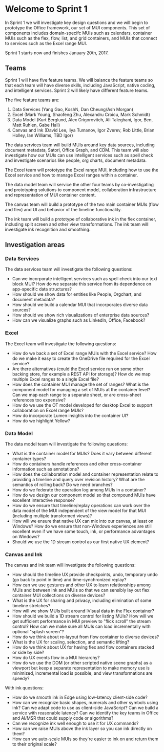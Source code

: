 # Welcome to Sprint 1 

In Sprint 1 we will investigate key design questions and we will begin to prototype the Office framework,
our set of MUI components.  This set of components includes domain-specifc MUIs such as calendars, 
container MUIs such as the flex, flow, list, and grid containers, and MUIs that connect to services such as
the Excel range MUI.

Sprint 1 starts now and finishes January 20th, 2017.  

## Teams

Sprint 1 will have five feature teams.  We will balance the feature teams so 
that each team will have diverse skills, including JavaScript, native coding,
and intelligent services.  Sprint 2 will likely have different feature teams.

The five feature teams are:

1. Data Services (Yang Gao, KoshN, Dan Cheung/Ash Morgan)
2. Excel (Mark Young, Shaofeng Zhu, Alexandru Croicu, Mark Schmidt)
3. Data Model (Kurt Berglund, Alex Grigorovitch, Ali Taleghani, Igor, Ben, Matt Ruhlen, Gabe Hall)
4. Canvas and Ink (David Lee, Ilya Tumanov, Igor Zverev, Rob Little, Brian Holley, Ian Williams, TBD Igor)

The data services team will build MUIs around key data sources, including
document metadata, Satori, Office Graph, and CDM.  This team will also investigate how our MUIs can
use intelligent services such as spell check and investigate scenarios like people, org charts, 
document metadata.

The Excel team will prototype the Excel range MUI, including how to use the Excel service and how
to manage Excel ranges within a container.  

The data model team will service the other four teams by co-investigating and
prototyping solutions to component model, collaboration infrastructure and representation of
MUI container content.

The canvas team will build a prototype of the two main container MUIs (flow and flex) and UI and 
behavior of the timeline functionality.

The ink team will build a prototype of collaborative ink in the flex container, including split
screen and other view transformations. The ink team will investigate ink recognition and smoothing.

## Investigation areas

### Data Services
The data services team will investigate the following questions:

* Can we incorporate intelligent services such as spell check into our text block
MUI?  How do we separate this service from its dependence on app-specific
data structures?
* How should we show data for entities like People, Orgchart, and document metadata?
* How should we build a calendar MUI that incorporates diverse data sources?
* How should we show rich visualizations of enterprise data sources?
* How can we visualize graphs such as LinkedIn, Office, Facebook?

### Excel
The Excel team will investigate the following questions: 

* How do we back a set of Excel range MUIs with the Excel service? How do we make it easy to 
create the OneDrive file required for the Excel service?  
* Are there alternatives (could the Excel service run on some other backing store, for example a REST API for storage)?  How do we map 
multiple Excel ranges to a single Excel file?  
* How does the container MUI manage the set of ranges? 
What is the component model for managing a set of MUIs at the container level?  Can we map each range to
a separate sheet, or are cross-sheet references too expensive?
* How do we use the OT model developed for desktop Excel to support collaboration on Excel range MUIs?
* How do incorporate Lumen insights into the container UI?
* How do we highlight Yellow?

### Data Model
The data model team will investigate the following questions:

* What is the container model for MUIs?  Does it vary between different container types? 
* How do containers handle references and other cross-container information such as annotations?
* How does the collaboration model and container representation relate to providing a timeline and
query over revision history?  What are the semantics of rolling back? Do we need branches?
* How do we federate the operation log among MUIs in a container?
* How do we design our component model so that compound MUIs have excellent interactive response?
* How do we ensure that timeline/replay operations can work over the data model of the MUI independent
of the view model for that MUI (including multiple transformed views)?
* How will we ensure that native UX can mix into our canvas, at least on Windows?  How do we ensure that
non-Windows experiences are still excellent even if we have some touch, ink, or performance 
advantages on Windows?
* Should we use the 1D stream control as our first native UX element?

### Canvas and Ink
The canvas and ink team will investigate the following questions:

* How should the timeline UX provide checkpoints, undo, temporary undo (go back to point in time)
and time-synchronized replay?
* How can we use gestures and other UX to learn relationships among MUIs and between ink and MUIs so that 
we can sensibly lay out flex container MUI collections on diverse devices?  
* What is the UX for sharing and privacy, including elimination of some timeline stretches?
* How will we show MUIs built around IVisual data in the Flex container?
* How should we build a 1D stream control for listing MUIs?  How will we
get sufficient performance in MUI preview to "flick scroll" the stream control? How can we
make sure all MUIs can load incrementally with optional "splash screen"?
* How do we think about re-layout from flow container to diverse devices?
* What is the UX for scaling, selection, and semantic lifting?
* How do we think about UX for having flex and flow containers stacked or side by side?
* How do UX events flow in a MUI hierarchy?
* How do we use the DOM (or other scripted native scene graphs) as a viewport but keep a separate 
representation to make memory use is minimized, incremental load is possible, and view transformations
are speedy?

With ink questions:

* How do we smooth ink in Edge using low-latency client-side code?
* How can we recognize basic shapes, numerals and other symbols using ink? Can we
adapt code to use as client-side JavaScript? Can we build a service with 
reasonable latency?  Can we identify the key teams in Office and AI/MSR that
could supply code or algorithms?
* Can we recognize ink well enough to use it for UX commands?
* How can we raise MUIs above the ink layer so you can ink directly on them?
* How can we auto-scale MUIs so they're easier to ink on and return them to their
original scale?
